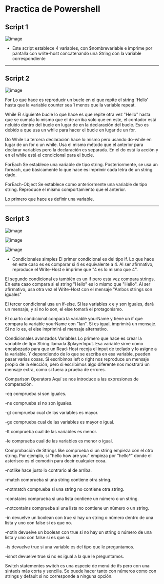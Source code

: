 # Practica de Powershell

## Script 1

![image](https://user-images.githubusercontent.com/91567318/162516995-1b260729-da25-46d0-8e0d-74f9ffee6906.png)

- Este script establece 4 variables, con $nombrevariable e imprime por pantalla con write-host concatenando una String con la variable correspondiente

---

## Script 2

![image](https://user-images.githubusercontent.com/91567318/162515592-0beb9744-0bfa-4e12-806b-9a6940e19c21.png)

For
Lo que hace es reproducir un bucle en el que repite el string 'Hello' hasta que la variable counter sea 1 menos que la variable repeat.

While
El siguiente bucle lo que hace es que repite otra vez "Hello" hasta que se cumpla lo mismo que el de arriba solo que en este, el contador está ncluido dentro del bucle en lugar de en la declaración del bucle. Eso es debido a que usa un while para hacer el bucle en lugar de un for.

Do While
La tercera declaración hace lo mismo pero usando do-while en lugar de un for o un while. Usa el mismo método que el anterior para declarar variables pero la declaración es separada. En el do está la acción y en el while está el condicional para el bucle.

ForEach
Se establece una variable de tipo string. Posteriormente, se usa un foreach, que básicamente lo que hace es imprimir cada letra de un string dado.

ForEach-Object
Se establece como anteriormente una variable de tipo string. Reproduce el mismo comportamiento que el anterior.

Lo primero que hace es definir una variable.

---

## Script 3
![image](https://user-images.githubusercontent.com/91567318/162516161-092c01ea-e1ff-4bd8-95b7-c606267d4bbe.png)

![image](https://user-images.githubusercontent.com/91567318/162516889-421783c2-ae1b-44ee-a1c5-a84d3f47b425.png)

![image](https://user-images.githubusercontent.com/91567318/162516938-0e8c2411-a448-42b0-9f61-72521db382bc.png)


- Condicionales simples
El primer condicional es del tipo if. Lo que hace en este caso es es comparar si 4 es equivalente a 4. Al ser afirmativo, reproduce el Write-Host e imprime que "4 es lo mismo que 4".

El segundo condicional es también es un if pero esta vez compara strings. En este caso compara si el string "Hello" es lo mismo que "Hello". Al ser afirmativo, usa otra vez el Write-Host con el mensaje "Ambos strings son iguales"

El tercer condicional usa un if-else. Si las variables x e y son iguales, dará un mensaje, y si no lo son, el else tomará el protagonismo.

El cuarto condicional conpara la variable yourName y tiene un if que compara la variable yourName con "Ian". Si es igual, imprimirá un mensaje. Si no lo es, el else imprimirá el mensaje alternativo.

Condicionales avanzados
Variables
Lo primero que hace es crear la variable de tipo String llamada $playerInput. Esa variable sirve como encabezado para que un Read-Host recoja el input de teclado y lo asigne a la variable. Y dependiendo de lo que se escriba en esa variable, pueden pasar varias cosas. Si escribimos left o right nos reproduce un mensaje propio de la elección, pero si escribimos algo diferente nos mostrará un mensaje extra, como si fuera a prueba de errores.

Comparison Operators
Aquí se nos introduce a las expresiones de comparación.

-eq comprueba si son iguales.

-ne comprueba si no son iguales.

-gt comprueba cual de las variables es mayor.

-ge comprueba cual de las variables es mayor o igual.

-lt comprueba cual de las variables es menor.

-le comprueba cual de las variables es menor o igual.

Comprobación de Strings
like comprueba si un string empieza con el otro string. Por ejemplo, si "hello how are you" empieza por "hello*" donde el asterisco es el comodín para decir cualquier cosa.

-notlike hace justo lo contrario al de arriba.

-match comprueba si una string contiene otra string.

-notmatch comprueba si una string no contiene otra string.

-constains comprueba si una lista contiene un número o un string.

-notcontains comprueba si una lista no contiene un número o un string.

-in devuelve un boolean con true si hay un string o número dentro de una lista y uno con false si es que no.

-notin devuelve un boolean con true si no hay un string o número de una lista y uno con false si es que sí.

-is devuelve true si una variable es del tipo que le preguntamos.

-isnot devuelve true si no es igual a la que le preguntamos.

Switch statementes
switch es una especie de menú de ifs pero con una sintaxis más corta y sencilla. Se puede hacer tanto con números como con strings y default si no corresponde a ninguna opción.


